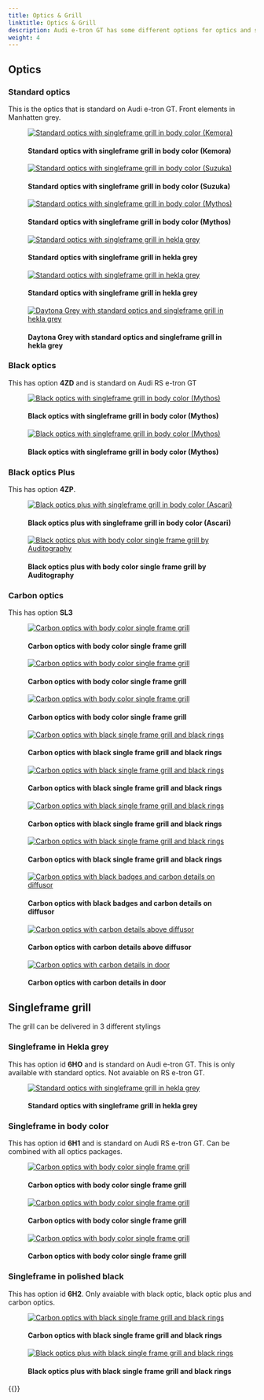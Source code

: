 ```yaml
---
title: Optics & Grill
linktitle: Optics & Grill
description: Audi e-tron GT has some different options for optics and single frame grill
weight: 4
---
```

<!-- markdownlint-disable MD033 -->

## Optics

### Standard optics

This is the optics that is standard on Audi e-tron GT. Front elements in Manhatten grey.

<figure>
    <a href="https://media.electrichasgoneaudi.net/multimedia/models/e-tron-gt/exterior/optics/standardoptics_singleframebody_1.jpg">
        <img src="https://media.electrichasgoneaudi.net/multimedia/models/e-tron-gt/exterior/optics/standardoptics_singleframebody_1s.jpg" alt="Standard optics with singleframe grill in body color (Kemora)" title="Standard optics with singleframe grill in body color (Kemora)">
    </a>
    <figcaption><h4>Standard optics with singleframe grill in body color (Kemora)</h4></figcaption>
</figure>

<figure>
    <a href="https://media.electrichasgoneaudi.net/multimedia/models/e-tron-gt/exterior/optics/standardoptics_singleframebody_2.jpg">
        <img src="https://media.electrichasgoneaudi.net/multimedia/models/e-tron-gt/exterior/optics/standardoptics_singleframebody_2s.jpg" alt="Standard optics with singleframe grill in body color (Suzuka)" title="Standard optics with singleframe grill in body color (Suzuka)">
    </a>
    <figcaption><h4>Standard optics with singleframe grill in body color (Suzuka)</h4></figcaption>
</figure>

<figure>
    <a href="https://media.electrichasgoneaudi.net/multimedia/models/e-tron-gt/exterior/optics/standardoptics_singleframebody_3.jpg">
        <img src="https://media.electrichasgoneaudi.net/multimedia/models/e-tron-gt/exterior/optics/standardoptics_singleframebody_3s.jpg" alt="Standard optics with singleframe grill in body color (Mythos)" title="Standard optics with singleframe grill in body color (Mythos)">
    </a>
    <figcaption><h4>Standard optics with singleframe grill in body color (Mythos)</h4></figcaption>
</figure>

<figure>
    <a href="https://media.electrichasgoneaudi.net/multimedia/models/e-tron-gt/exterior/optics/standardoptics_singleframehekla_2.jpg">
        <img src="https://media.electrichasgoneaudi.net/multimedia/models/e-tron-gt/exterior/optics/standardoptics_singleframehekla_2s.jpg" alt="Standard optics with singleframe grill in hekla grey" title="Standard optics with singleframe grill in hekla grey">
    </a>
    <figcaption><h4>Standard optics with singleframe grill in hekla grey</h4></figcaption>
</figure>

<figure>
    <a href="https://media.electrichasgoneaudi.net/multimedia/models/e-tron-gt/exterior/optics/standardoptics_singleframehekla_3.jpg">
        <img src="https://media.electrichasgoneaudi.net/multimedia/models/e-tron-gt/exterior/optics/standardoptics_singleframehekla_3s.jpg" alt="Standard optics with singleframe grill in hekla grey" title="Standard optics with singleframe grill in hekla grey">
    </a>
    <figcaption><h4>Standard optics with singleframe grill in hekla grey</h4></figcaption>
</figure>

<figure>
    <a href="https://media.electrichasgoneaudi.net/multimedia/models/e-tron-gt/exterior/optics/standardoptics_singleframehekla_4.jpg">
        <img src="https://media.electrichasgoneaudi.net/multimedia/models/e-tron-gt/exterior/optics/standardoptics_singleframehekla_4s.jpg" alt="Daytona Grey with standard optics and singleframe grill in hekla grey" title="Daytona Grey with standard optics and singleframe grill in hekla grey">
    </a>
    <figcaption><h4>Daytona Grey with standard optics and singleframe grill in hekla grey</h4></figcaption>
</figure>

### Black optics

This has option **4ZD** and is standard on Audi RS e-tron GT

<figure>
    <a href="https://media.electrichasgoneaudi.net/multimedia/models/e-tron-gt/exterior/optics/blackoptics_singleframebody_1.jpg">
        <img src="https://media.electrichasgoneaudi.net/multimedia/models/e-tron-gt/exterior/optics/blackoptics_singleframebody_1s.jpg" alt="Black optics with singleframe grill in body color (Mythos)" title="Black optics with singleframe grill in body color (Mythos)">
    </a>
    <figcaption><h4>Black optics with singleframe grill in body color (Mythos)</h4></figcaption>
</figure>

<figure>
    <a href="https://media.electrichasgoneaudi.net/multimedia/models/e-tron-gt/exterior/optics/blackoptics_singleframebody_2.jpg">
        <img src="https://media.electrichasgoneaudi.net/multimedia/models/e-tron-gt/exterior/optics/blackoptics_singleframebody_2.jpg" alt="Black optics with singleframe grill in body color (Mythos)" title="Black optics with singleframe grill in body color (Mythos)">
    </a>
    <figcaption><h4>Black optics with singleframe grill in body color (Mythos)</h4></figcaption>
</figure>

### Black optics Plus

This has option **4ZP**.

<figure>
    <a href="https://media.electrichasgoneaudi.net/multimedia/models/e-tron-gt/exterior/optics/blackopticsplus_singleframebody_1.jpg">
        <img src="https://media.electrichasgoneaudi.net/multimedia/models/e-tron-gt/exterior/optics/blackopticsplus_singleframebody_1s.jpg" alt="Black optics plus with singleframe grill in body color (Ascari)" title="Black optics plus with singleframe grill in body color (Ascari)">
    </a>
    <figcaption><h4>Black optics plus with singleframe grill in body color (Ascari)</h4></figcaption>
</figure>

<figure>
    <a href="https://media.electrichasgoneaudi.net/multimedia/models/e-tron-gt/exterior/optics/singleframe_bodycolor_2.jpg">
        <img src="https://media.electrichasgoneaudi.net/multimedia/models/e-tron-gt/exterior/optics/singleframe_bodycolor_2s.jpg" alt="Black optics plus with body color single frame grill by Auditography" title="Black optics plus with body color single frame grill by Auditography">
    </a>
    <figcaption><h4>Black optics plus with body color single frame grill by Auditography</h4></figcaption>
</figure>

### Carbon optics

This has option **SL3**

<figure>
    <a href="https://media.electrichasgoneaudi.net/multimedia/models/e-tron-gt/exterior/optics/carbonoptics_singleframebody_1.jpg">
        <img src="https://media.electrichasgoneaudi.net/multimedia/models/e-tron-gt/exterior/optics/carbonoptics_singleframebody_1s.jpg" alt="Carbon optics with body color single frame grill" title="Carbon optics with body color single frame grill">
    </a>
    <figcaption><h4>Carbon optics with body color single frame grill</h4></figcaption>
</figure>

<figure>
    <a href="https://media.electrichasgoneaudi.net/multimedia/models/e-tron-gt/exterior/optics/carbonoptics_singleframebody_2.jpg">
        <img src="https://media.electrichasgoneaudi.net/multimedia/models/e-tron-gt/exterior/optics/carbonoptics_singleframebody_2s.jpg" alt="Carbon optics with body color single frame grill" title="Carbon optics with body color single frame grill">
    </a>
    <figcaption><h4>Carbon optics with body color single frame grill</h4></figcaption>
</figure>

<figure>
    <a href="https://media.electrichasgoneaudi.net/multimedia/models/e-tron-gt/exterior/optics/carbonoptics_singleframebody_3.jpg">
        <img src="https://media.electrichasgoneaudi.net/multimedia/models/e-tron-gt/exterior/optics/carbonoptics_singleframebody_3s.jpg" alt="Carbon optics with body color single frame grill" title="Carbon optics with body color single frame grill">
    </a>
    <figcaption><h4>Carbon optics with body color single frame grill</h4></figcaption>
</figure>

<figure>
    <a href="https://media.electrichasgoneaudi.net/multimedia/models/e-tron-gt/exterior/optics/carbonoptics_singleframeblack_1.jpg">
        <img src="https://media.electrichasgoneaudi.net/multimedia/models/e-tron-gt/exterior/optics/carbonoptics_singleframeblack_1s.jpg" alt="Carbon optics with black single frame grill and black rings" title="Carbon optics with black single frame grill and black rings">
    </a>
    <figcaption><h4>Carbon optics with black single frame grill and black rings</h4></figcaption>
</figure>

<figure>
    <a href="https://media.electrichasgoneaudi.net/multimedia/models/e-tron-gt/exterior/optics/carbonoptics_singleframeblack_2.jpg">
        <img src="https://media.electrichasgoneaudi.net/multimedia/models/e-tron-gt/exterior/optics/carbonoptics_singleframeblack_2s.jpg" alt="Carbon optics with black single frame grill and black rings" title="Carbon optics with black single frame grill and black rings">
    </a>
    <figcaption><h4>Carbon optics with black single frame grill and black rings</h4></figcaption>
</figure>

<figure>
    <a href="https://media.electrichasgoneaudi.net/multimedia/models/e-tron-gt/exterior/optics/carbonoptics_singleframeblack_3.jpg">
        <img src="https://media.electrichasgoneaudi.net/multimedia/models/e-tron-gt/exterior/optics/carbonoptics_singleframeblack_3s.jpg" alt="Carbon optics with black single frame grill and black rings" title="Carbon optics with black single frame grill and black rings">
    </a>
    <figcaption><h4>Carbon optics with black single frame grill and black rings</h4></figcaption>
</figure>

<figure>
    <a href="https://media.electrichasgoneaudi.net/multimedia/models/e-tron-gt/exterior/optics/carbonoptics_singleframeblack_4.jpg">
        <img src="https://media.electrichasgoneaudi.net/multimedia/models/e-tron-gt/exterior/optics/carbonoptics_singleframeblack_4s.jpg" alt="Carbon optics with black single frame grill and black rings" title="Carbon optics with black single frame grill and black rings">
    </a>
    <figcaption><h4>Carbon optics with black single frame grill and black rings</h4></figcaption>
</figure>

<figure>
    <a href="https://media.electrichasgoneaudi.net/multimedia/models/e-tron-gt/exterior/optics/carbonoptics_singleframeblack_5.jpg">
        <img src="https://media.electrichasgoneaudi.net/multimedia/models/e-tron-gt/exterior/optics/carbonoptics_singleframeblack_5s.jpg" alt="Carbon optics with black badges and carbon details on diffusor" title="Carbon optics with black badges and carbon details on diffusor">
    </a>
    <figcaption><h4>Carbon optics with black badges and carbon details on diffusor</h4></figcaption>
</figure>

<figure>
    <a href="https://media.electrichasgoneaudi.net/multimedia/models/e-tron-gt/exterior/optics/carbonoptics_singleframeblack_6.jpg">
        <img src="https://media.electrichasgoneaudi.net/multimedia/models/e-tron-gt/exterior/optics/carbonoptics_singleframeblack_6s.jpg" alt="Carbon optics with carbon details above diffusor" title="Carbon optics with carbon details above diffusor">
    </a>
    <figcaption><h4>Carbon optics with carbon details above diffusor</h4></figcaption>
</figure>

<figure>
    <a href="https://media.electrichasgoneaudi.net/multimedia/models/e-tron-gt/exterior/optics/carbonoptics_singleframeblack_7.jpg">
        <img src="https://media.electrichasgoneaudi.net/multimedia/models/e-tron-gt/exterior/optics/carbonoptics_singleframeblack_7s.jpg" alt="Carbon optics with carbon details in door" title="Carbon optics with carbon details in door">
    </a>
    <figcaption><h4>Carbon optics with carbon details in door</h4></figcaption>
</figure>

## Singleframe grill

The grill can be delivered in 3 different stylings

### Singleframe in Hekla grey

This has option id **6HO** and is standard on Audi e-tron GT. This is only available with standard optics. Not avaiable on RS e-tron GT.

<figure>
    <a href="https://media.electrichasgoneaudi.net/multimedia/models/e-tron-gt/exterior/optics/standardoptics_singleframehekla_1.jpg">
        <img src="https://media.electrichasgoneaudi.net/multimedia/models/e-tron-gt/exterior/optics/standardoptics_singleframehekla_1s.jpg" alt="Standard optics with singleframe grill in hekla grey" title="Standard optics with singleframe grill in hekla grey">
    </a>
    <figcaption><h4>Standard optics with singleframe grill in hekla grey</h4></figcaption>
</figure>

### Singleframe in body color

This has option id **6H1** and is standard on Audi RS e-tron GT. Can be combined with all optics packages.

<figure>
    <a href="https://media.electrichasgoneaudi.net/multimedia/models/e-tron-gt/exterior/optics/carbonoptics_singleframebody_1.jpg">
        <img src="https://media.electrichasgoneaudi.net/multimedia/models/e-tron-gt/exterior/optics/carbonoptics_singleframebody_1s.jpg" alt="Carbon optics with body color single frame grill" title="Carbon optics with body color single frame grill">
    </a>
    <figcaption><h4>Carbon optics with body color single frame grill</h4></figcaption>
</figure>

<figure>
    <a href="https://media.electrichasgoneaudi.net/multimedia/models/e-tron-gt/exterior/optics/carbonoptics_singleframebody_2.jpg">
        <img src="https://media.electrichasgoneaudi.net/multimedia/models/e-tron-gt/exterior/optics/carbonoptics_singleframebody_2s.jpg" alt="Carbon optics with body color single frame grill" title="Carbon optics with body color single frame grill">
    </a>
    <figcaption><h4>Carbon optics with body color single frame grill</h4></figcaption>
</figure>

<figure>
    <a href="https://media.electrichasgoneaudi.net/multimedia/models/e-tron-gt/exterior/optics/carbonoptics_singleframebody_3.jpg">
        <img src="https://media.electrichasgoneaudi.net/multimedia/models/e-tron-gt/exterior/optics/carbonoptics_singleframebody_3s.jpg" alt="Carbon optics with body color single frame grill" title="Carbon optics with body color single frame grill">
    </a>
    <figcaption><h4>Carbon optics with body color single frame grill</h4></figcaption>
</figure>

### Singleframe in polished black

This has option id **6H2**. Only avaiable with black optic, black optic plus and carbon optics.

<figure>
    <a href="https://media.electrichasgoneaudi.net/multimedia/models/e-tron-gt/exterior/optics/carbonoptics_singleframeblack_1.jpg">
        <img src="https://media.electrichasgoneaudi.net/multimedia/models/e-tron-gt/exterior/optics/carbonoptics_singleframeblack_1s.jpg" alt="Carbon optics with black single frame grill and black rings" title="Carbon optics with black single frame grill and black rings">
    </a>
    <figcaption><h4>Carbon optics with black single frame grill and black rings</h4></figcaption>
</figure>

<figure>
    <a href="https://media.electrichasgoneaudi.net/multimedia/models/e-tron-gt/exterior/optics/blackopticsplus_singleframeblack_1.jpg">
        <img src="https://media.electrichasgoneaudi.net/multimedia/models/e-tron-gt/exterior/optics/blackopticsplus_singleframeblack_1s.jpg" alt="Black optics plus with black single frame grill and black rings" title="Black optics plus with black single frame grill and black rings">
    </a>
    <figcaption><h4>Black optics plus with black single frame grill and black rings</h4></figcaption>
</figure>

{{<children description="true" />}}
